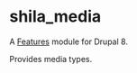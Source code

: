 # shila_media

A [Features](https://www.drupal.org/project/features) module for Drupal 8.

Provides media types.
